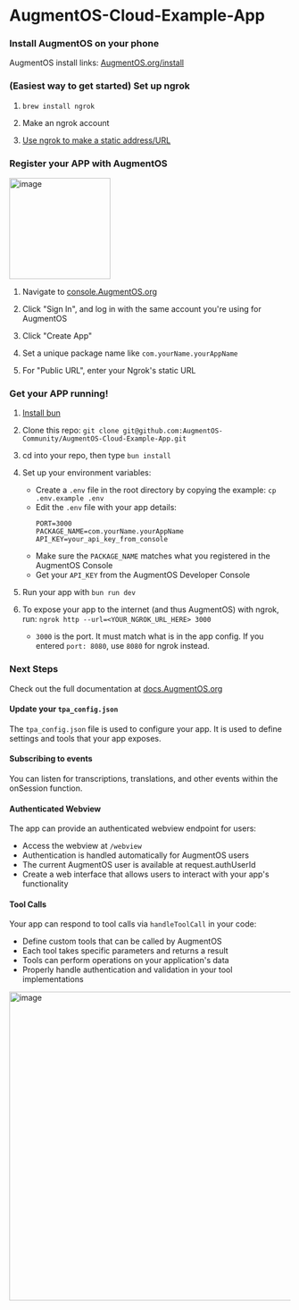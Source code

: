 # AugmentOS-Cloud-Example-App

### Install AugmentOS on your phone

AugmentOS install links: [AugmentOS.org/install](https://AugmentOS.org/install)

### (Easiest way to get started) Set up ngrok

1. `brew install ngrok`

2. Make an ngrok account

3. [Use ngrok to make a static address/URL](https://dashboard.ngrok.com/)

### Register your APP with AugmentOS

<img width="181" alt="image" src="https://github.com/user-attachments/assets/36192c2b-e1ba-423b-90de-47ff8cd91318" />

1. Navigate to [console.AugmentOS.org](https://console.AugmentOS.org/)

2. Click "Sign In", and log in with the same account you're using for AugmentOS

3. Click "Create App"

4. Set a unique package name like `com.yourName.yourAppName`

5. For "Public URL", enter your Ngrok's static URL

### Get your APP running!

1. [Install bun](https://bun.sh/docs/installation)

2. Clone this repo: `git clone git@github.com:AugmentOS-Community/AugmentOS-Cloud-Example-App.git`

3. cd into your repo, then type `bun install`

4. Set up your environment variables:
   * Create a `.env` file in the root directory by copying the example: `cp .env.example .env`
   * Edit the `.env` file with your app details:
     ```
     PORT=3000
     PACKAGE_NAME=com.yourName.yourAppName
     API_KEY=your_api_key_from_console
     ```
   * Make sure the `PACKAGE_NAME` matches what you registered in the AugmentOS Console
   * Get your `API_KEY` from the AugmentOS Developer Console

5. Run your app with `bun run dev`

6. To expose your app to the internet (and thus AugmentOS) with ngrok, run: `ngrok http --url=<YOUR_NGROK_URL_HERE> 3000`
    * `3000` is the port. It must match what is in the app config. If you entered `port: 8080`, use `8080` for ngrok instead.


### Next Steps

Check out the full documentation at [docs.AugmentOS.org](https://docs.augmentos.org/core-concepts)

#### Update your `tpa_config.json`

The `tpa_config.json` file is used to configure your app. It is used to define settings and tools that your app exposes.

#### Subscribing to events

You can listen for transcriptions, translations, and other events within the onSession function.

#### Authenticated Webview

The app can provide an authenticated webview endpoint for users:

- Access the webview at `/webview`
- Authentication is handled automatically for AugmentOS users
- The current AugmentOS user is available at request.authUserId
- Create a web interface that allows users to interact with your app's functionality

#### Tool Calls

Your app can respond to tool calls via `handleToolCall` in your code:

- Define custom tools that can be called by AugmentOS
- Each tool takes specific parameters and returns a result
- Tools can perform operations on your application's data
- Properly handle authentication and validation in your tool implementations

<img width="553" alt="image" src="https://github.com/user-attachments/assets/14736150-7f02-43db-8b29-bbe918a4086b" />


